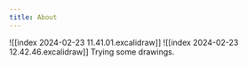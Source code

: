 ```yaml
---
title: About
---
```

![[index 2024-02-23 11.41.01.excalidraw]]
![[index 2024-02-23 12.42.46.excalidraw]]
Trying some drawings.